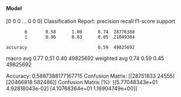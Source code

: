 #### Model
[0 0 0 ... 0 0 0]
Classification Report:
              precision    recall  f1-score   support

           0       0.58      1.00      0.74  28776388
           1       0.96      0.03      0.05  21049304

    accuracy                           0.59  49825692
   macro avg       0.77      0.51      0.40  49825692
weighted avg       0.74      0.59      0.45  49825692

Accuracy: 0.5887388177167715
Confusion Matrix:
[[28751833    24555]
 [20466818   582486]]
Confusion Matrix (%):
[[5.77048343e+01 4.92818043e-02]
 [4.10768364e+01 1.16904749e+00]]
